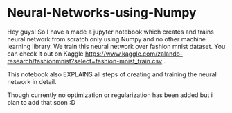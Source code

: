 # Neural-Networks-using-Numpy
Hey guys! So I have a made a jupyter notebook which creates and trains neural network from scratch only using Numpy and no other machine learning library.
We train this neural network over fashion mnist dataset. You can check it out on Kaggle https://www.kaggle.com/zalando-research/fashionmnist?select=fashion-mnist_train.csv .

This notebook also EXPLAINS all steps of creating and training the neural network in detail.

Though currently no optimization or regularization has been added but i plan to add that soon :D
